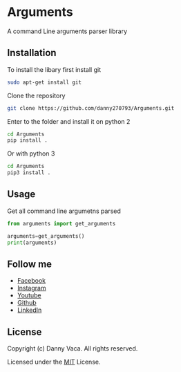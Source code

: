 # Arguments
A command Line arguments parser library
## Installation
To install the libary first install git
```bash
sudo apt-get install git
```
Clone the repository
```bash
git clone https://github.com/danny270793/Arguments.git
```
Enter to the folder and install it on python 2
```bash
cd Arguments
pip install .
```
Or with python 3
```bash
cd Arguments
pip3 install .
```
## Usage
Get all command line argumetns parsed
```python
from arguments import get_arguments

arguments=get_arguments()
print(arguments)
```
## Follow me
* [Facebook](https://www.facebook.com/danny.vaca.9655)
* [Instagram](https://www.instagram.com/danny27071993/)
* [Youtube](https://www.youtube.com/channel/UC5MAQWU2s2VESTXaUo-ysgg)
* [Github](https://www.github.com/danny270793/)
* [LinkedIn](https://www.linkedin.com/in/danny270793)

## License
Copyright (c) Danny Vaca. All rights reserved.

Licensed under the [MIT](LICENSE.txt) License.